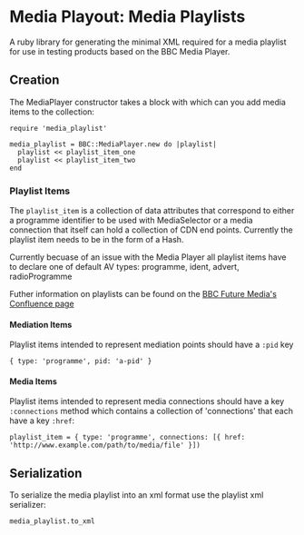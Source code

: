 # Media Playout: Media Playlists

A ruby library for generating the minimal XML required for a media playlist for use in testing products based on the BBC Media Player.

## Creation

The MediaPlayer constructor takes a block with which can you add media items to the collection:

    require 'media_playlist'
    
    media_playlist = BBC::MediaPlayer.new do |playlist|
      playlist << playlist_item_one 
      playlist << playlist_item_two
    end

### Playlist Items    

The `playlist_item` is a collection of data attributes that correspond to either a programme identifier to be used with MediaSelector or a media connection that itself can hold a collection of CDN end points.
Currently the playlist item needs to be in the form of a Hash.

Currently becuase of an issue with the Media Player all playlist items have to declare one of default AV types: programme, ident, advert, radioProgramme

Futher information on playlists can be found on the [BBC Future Media's Confluence page](https://confluence.dev.bbc.co.uk/display/emp/Playlist)

#### Mediation Items

Playlist items intended to represent mediation points should have a `:pid` key
    
    { type: 'programme', pid: 'a-pid' }
    
#### Media Items

Playlist items intended to represent media connections should have a key `:connections` method which contains a collection of 'connections' that each have a key `:href`:
    
    playlist_item = { type: 'programme', connections: [{ href: 'http://www.example.com/path/to/media/file' }])
    
## Serialization


To serialize the media playlist into an xml format use the playlist xml serializer:

    media_playlist.to_xml